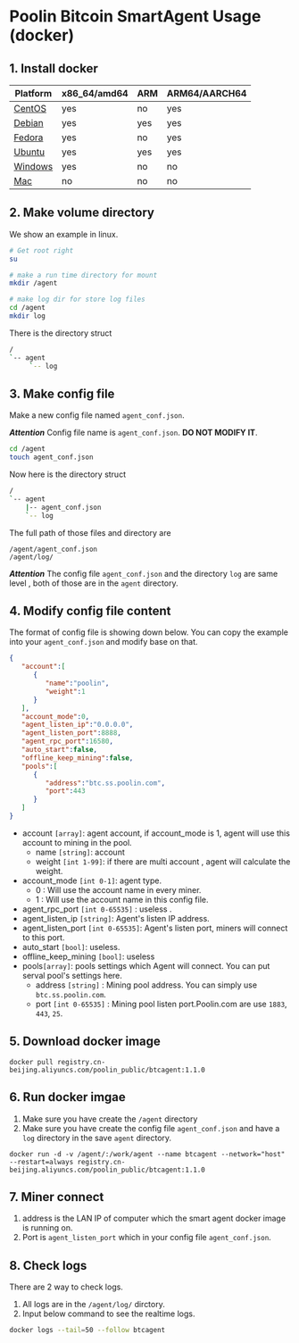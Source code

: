 


# Poolin Bitcoin SmartAgent Usage (docker)

## 1. Install docker


|Platform|x86_64/amd64|ARM|ARM64/AARCH64|
|---|---|---|---|
|[CentOS](https://docs.docker.com/install/linux/docker-ce/centos/)|yes|no|yes|
|[Debian](https://docs.docker.com/install/linux/docker-ce/debian/)|yes|yes|yes|
|[Fedora](https://docs.docker.com/install/linux/docker-ce/fedora/)|yes|no|yes|
|[Ubuntu](https://docs.docker.com/install/linux/docker-ce/ubuntu/)|yes|yes|yes| 
|[Windows](https://docs.docker.com/docker-for-windows/install/)|yes | no | no |
|[Mac](https://docs.docker.com/docker-for-mac/install/) | no | no | no |


## 2. Make volume directory

We show an example in linux.

```bash
# Get root right
su

# make a run time directory for mount
mkdir /agent

# make log dir for store log files
cd /agent
mkdir log
```

There is the directory struct
```bash
/
`-- agent
     `-- log
```

## 3. Make config file
Make a new config file named `agent_conf.json`. 

***Attention*** Config file name is `agent_conf.json`. **DO NOT MODIFY IT**.

```bash
cd /agent
touch agent_conf.json
```

Now here is the directory struct

```bash
/
`-- agent
    |-- agent_conf.json
    `-- log
```
The full path of those files and directory are

```
/agent/agent_conf.json
/agent/log/
```

***Attention*** The config file `agent_conf.json` and the directory `log` are same level , both of those are in the `agent` directory.

## 4. Modify config file content

The format of config file is showing down below. You can copy the example into your  `agent_conf.json` and modify base on that.


```json
{  
   "account":[  
      {  
         "name":"poolin",
         "weight":1
      }
   ],
   "account_mode":0,
   "agent_listen_ip":"0.0.0.0",
   "agent_listen_port":8888,
   "agent_rpc_port":16580,
   "auto_start":false,
   "offline_keep_mining":false,
   "pools":[  
      {  
         "address":"btc.ss.poolin.com",
         "port":443
      }
   ]
}
```


- account `[array]`: agent account, if account_mode is 1, agent will use this account to mining in the pool. 
  - name `[string]`: account 
  - weight `[int 1-99]`: if there are multi account , agent will calculate the weight.
- account_mode `[int 0-1]`: agent type. 
  - 0 : Will use the account name in every miner.
  - 1 : Will use the account name in this config file.
- agent_rpc_port `[int 0-65535]` : useless . 
- agent_listen_ip `[string]`:  Agent's listen IP address. 
- agent_listen_port  `[int 0-65535]`: Agent's listen port, miners will connect to this port.
- auto_start `[bool]`: useless.
- offline_keep_mining  `[bool]`: useless
- pools`[array]`: pools settings which Agent will connect. You can put serval pool's settings here.
  - address `[string]` : Mining pool address. You can simply use `btc.ss.poolin.com`.
  - port `[int 0-65535]` : Mining pool listen port.Poolin.com are use `1883`, `443`, `25`.


## 5. Download docker image 


```docker
docker pull registry.cn-beijing.aliyuncs.com/poolin_public/btcagent:1.1.0
```

## 6. Run docker imgae

1. Make sure you have create the `/agent` directory
2. Make sure you have create the config file `agent_conf.json` and have a `log` directory in the save `agent` directory.

```docker
docker run -d -v /agent/:/work/agent --name btcagent --network="host" --restart=always registry.cn-beijing.aliyuncs.com/poolin_public/btcagent:1.1.0
```

## 7. Miner connect

1. address is the LAN IP of computer which the smart agent docker image is running on.
2. Port is `agent_listen_port` which in your config file `agent_conf.json`.

## 8. Check logs

There are 2 way to check logs.

1. All logs are in the `/agent/log/` dirctory.
2. Input below command to see the realtime logs.

```bash
docker logs --tail=50 --follow btcagent
```
